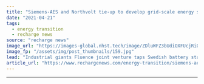 ```yaml
---
title: "Siemens-AES and Northvolt tie-up to develop grid-scale energy storage technology"
date: "2021-04-21"
tags: 
  - energy transition
  - recharge news
source: "recharge news"
image_url: "https://images-global.nhst.tech/image/ZDluWFZ3bUdiOXFUcjRiQnRqc2kvSkNBUFJybW1YR3hrL1dWWmxIT0FnTT0=/nhst/binary/84cabfed6920e9c66fbc1648d89875e6"
image_fp: "/assets/img/post_thumbnails/159.jpg"
lead: "Industrial giants Fluence joint venture taps Swedish battery start-up for supply deal as part of collaboration"
article_url: "https://www.rechargenews.com/energy-transition/siemens-aes-and-northvolt-tie-up-to-develop-grid-scale-energy-storage-technology/2-1-998931"
---
```


---
